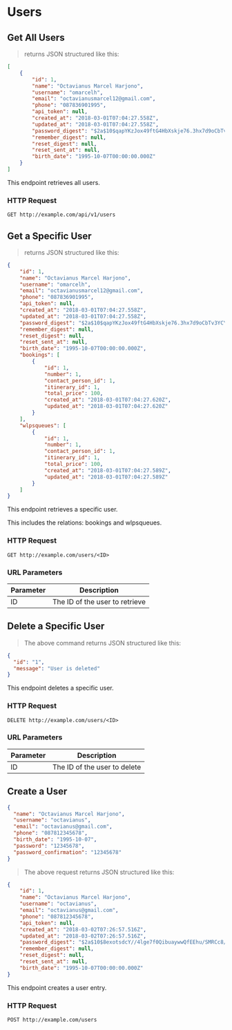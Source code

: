 # Users
## Get All Users

> returns JSON structured like this:

```json
[
    {
        "id": 1,
        "name": "Octavianus Marcel Harjono",
        "username": "omarcelh",
        "email": "octavianusmarcel12@gmail.com",
        "phone": "087836901995",
        "api_token": null,
        "created_at": "2018-03-01T07:04:27.558Z",
        "updated_at": "2018-03-01T07:04:27.558Z",
        "password_digest": "$2a$10$qapYKzJox49ftG4HbXskje76.3hx7d9oCbTv3YCYzYGhNnK6j8CGS",
        "remember_digest": null,
        "reset_digest": null,
        "reset_sent_at": null,
        "birth_date": "1995-10-07T00:00:00.000Z"
    }
]
```

This endpoint retrieves all users.

### HTTP Request

`GET http://example.com/api/v1/users`

## Get a Specific User

> returns JSON structured like this:

```json
{
    "id": 1,
    "name": "Octavianus Marcel Harjono",
    "username": "omarcelh",
    "email": "octavianusmarcel12@gmail.com",
    "phone": "087836901995",
    "api_token": null,
    "created_at": "2018-03-01T07:04:27.558Z",
    "updated_at": "2018-03-01T07:04:27.558Z",
    "password_digest": "$2a$10$qapYKzJox49ftG4HbXskje76.3hx7d9oCbTv3YCYzYGhNnK6j8CGS",
    "remember_digest": null,
    "reset_digest": null,
    "reset_sent_at": null,
    "birth_date": "1995-10-07T00:00:00.000Z",
    "bookings": [
        {
            "id": 1,
            "number": 1,
            "contact_person_id": 1,
            "itinerary_id": 1,
            "total_price": 100,
            "created_at": "2018-03-01T07:04:27.620Z",
            "updated_at": "2018-03-01T07:04:27.620Z"
        }
    ],
    "wlpsqueues": [
        {
            "id": 1,
            "number": 1,
            "contact_person_id": 1,
            "itinerary_id": 1,
            "total_price": 100,
            "created_at": "2018-03-01T07:04:27.589Z",
            "updated_at": "2018-03-01T07:04:27.589Z"
        }
    ]
}
```

This endpoint retrieves a specific user.

<aside class="notice">This includes the relations: bookings and wlpsqueues.</aside>

### HTTP Request

`GET http://example.com/users/<ID>`

### URL Parameters

Parameter | Description
--------- | -----------
ID | The ID of the user to retrieve

## Delete a Specific User

> The above command returns JSON structured like this:

```json
{
  "id": "1",
  "message": "User is deleted"
}
```

This endpoint deletes a specific user.

### HTTP Request

`DELETE http://example.com/users/<ID>`

### URL Parameters

Parameter | Description
--------- | -----------
ID | The ID of the user to delete

## Create a User

```json
{
  "name": "Octavianus Marcel Harjono",
  "username": "octavianus",
  "email": "octavianus@gmail.com",
  "phone": "087812345678",
  "birth_date": "1995-10-07",
  "password": "12345678",
  "password_confirmation": "12345678"
}
```

> The above request returns JSON structured like this:

```json
{
    "id": 1,
    "name": "Octavianus Marcel Harjono",
    "username": "octavianus",
    "email": "octavianus@gmail.com",
    "phone": "087812345678",
    "api_token": null,
    "created_at": "2018-03-02T07:26:57.516Z",
    "updated_at": "2018-03-02T07:26:57.516Z",
    "password_digest": "$2a$10$8exotsdcY//4lge7f0QibuaywwQfEEhu/SMRCc8/wOem0ksLIU3NO",
    "remember_digest": null,
    "reset_digest": null,
    "reset_sent_at": null,
    "birth_date": "1995-10-07T00:00:00.000Z"
}
```

This endpoint creates a user entry.

### HTTP Request

`POST http://example.com/users`
